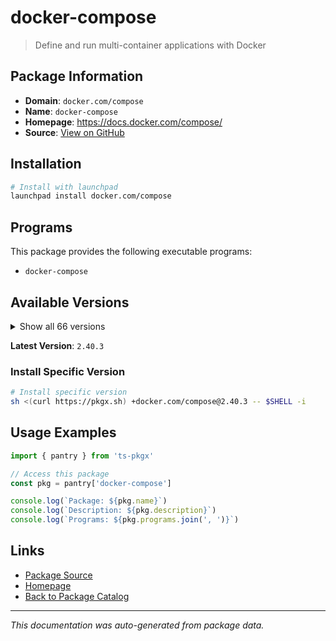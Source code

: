 # docker-compose

> Define and run multi-container applications with Docker

## Package Information

- **Domain**: `docker.com/compose`
- **Name**: `docker-compose`
- **Homepage**: https://docs.docker.com/compose/
- **Source**: [View on GitHub](https://github.com/pkgxdev/pantry/tree/main/projects/docker.com/compose/package.yml)

## Installation

```bash
# Install with launchpad
launchpad install docker.com/compose
```

## Programs

This package provides the following executable programs:

- `docker-compose`

## Available Versions

<details>
<summary>Show all 66 versions</summary>

- `2.40.3`, `2.40.2`, `2.40.1`, `2.40.0`, `2.39.4`
- `2.39.3`, `2.39.2`, `2.39.1`, `2.39.0`, `2.38.2`
- `2.38.1`, `2.38.0`, `2.37.3`, `2.37.2`, `2.37.1`
- `2.37.0`, `2.36.2`, `2.36.1`, `2.36.0`, `2.35.1`
- `2.35.0`, `2.34.0`, `2.33.1`, `2.33.0`, `2.32.4`
- `2.32.3`, `2.32.2`, `2.32.1`, `2.32.0`, `2.31.0`
- `2.30.3`, `2.30.2`, `2.30.1`, `2.30.0`, `2.29.7`
- `2.29.6`, `2.29.5`, `2.29.4`, `2.29.3`, `2.29.2`
- `2.29.1`, `2.29.0`, `2.28.1`, `2.27.3`, `2.27.2`
- `2.27.1`, `2.27.0`, `2.26.1`, `2.26.0`, `2.25.0`
- `2.24.7`, `2.24.6`, `2.24.5`, `2.24.4`, `2.24.3`
- `2.24.2`, `2.24.1`, `2.24.0`, `2.23.3`, `2.23.2`
- `2.23.1`, `2.23.0`, `2.22.0`, `2.21.0`, `2.20.3`
- `2.20.2`

</details>

**Latest Version**: `2.40.3`

### Install Specific Version

```bash
# Install specific version
sh <(curl https://pkgx.sh) +docker.com/compose@2.40.3 -- $SHELL -i
```

## Usage Examples

```typescript
import { pantry } from 'ts-pkgx'

// Access this package
const pkg = pantry['docker-compose']

console.log(`Package: ${pkg.name}`)
console.log(`Description: ${pkg.description}`)
console.log(`Programs: ${pkg.programs.join(', ')}`)
```

## Links

- [Package Source](https://github.com/pkgxdev/pantry/tree/main/projects/docker.com/compose/package.yml)
- [Homepage](https://docs.docker.com/compose/)
- [Back to Package Catalog](../../../package-catalog.md)

---

*This documentation was auto-generated from package data.*
